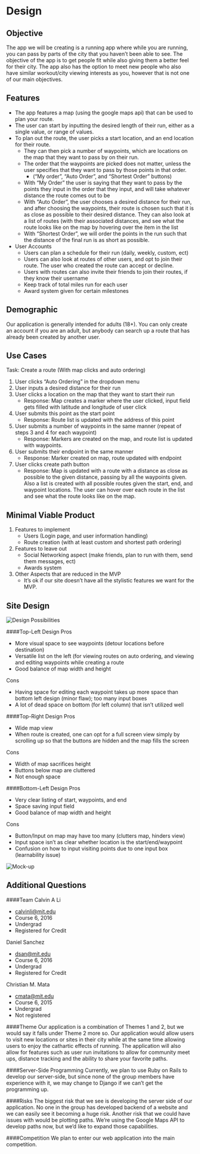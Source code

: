 ﻿Design
=====

Objective
-----
The app we will be creating is a running app where while you are running, you can pass by parts of the city that you haven’t been able to see.  The objective of the app is to get people fit while also giving them a better feel for their city.  The app also has the option to meet new people who also have similar workout/city viewing interests as you, however that is not one of our main objectives.

Features
-----
- The app features a map (using the google maps api) that can be used to plan your route.
- The user can start by inputting the desired length of their run, either as a single value, or range of values.
- To plan out the route, the user picks a start location, and an end location for their route.
    - They can then pick a number of waypoints, which are locations on the map that they want to pass by on their run. 
    - The order that the waypoints are picked does not matter, unless the user specifies that they want to pass by those points in that order.
        - (“My order”, “Auto Order”, and “Shortest Order” buttons)
    - With “My Order” the user is saying that they want to pass by the points they input in the order that they input, and will take whatever distance the route comes out to be
    - With “Auto Order”, the user chooses a desired distance for their run, and after choosing the waypoints, their route is chosen such that it is as close as possible to their desired distance.  They can also look at a list of routes (with their associated distances, and see what the route looks like on the map by hovering over the item in the list
    - With “Shortest Order”, we will order the points in the run such that the distance of the final run is as short as possible.
- User Accounts
    - Users can plan a schedule for their run (daily, weekly, custom, ect)
    - Users can also look at routes of other users, and opt to join their route.  The user who created the route can accept or decline.  
    - Users with routes can also invite their friends to join their routes, if they know their username
    - Keep track of total miles run for each user
    - Award system given for certain milestones


Demographic
-----
Our application is generally intended for adults (18+).  You can only create an account if you are an adult, but anybody can search up a route that has already been created by another user.

Use Cases
-----
Task: Create a route (With map clicks and auto ordering)
1. User clicks “Auto Ordering” in the dropdown menu
2. User inputs a desired distance for their run
3.  User clicks a location on the map that they want to start their run
	- Response: Map creates a marker where the user clicked, input field gets filled with latitude and longitude of user click
4. User submits this point as the start point
	- Response: Route list is updated with the address of this point
5. User submits a number of waypoints in the same manner (repeat of steps 3 and 4 for each waypoint)
	- Response: Markers are created on the map, and route list is updated with waypoints.
6. User submits their endpoint in the same manner
	- Response: Marker created on map, route updated with endpoint
7. User clicks create path button
	- Response: Map is updated with a route with a distance as close as possible to the given distance, passing by all the waypoints given.  Also a list is created with all possible routes given the start, end, and waypoint locations.  The user can hover over each route in the list and see what the route looks like on the map.

Minimal Viable Product
-------
1. Features to implement
    - Users (Login page, and user information handling)
    - Route creation (with at least custom and shortest path ordering)
2. Features to leave out
    - Social Networking aspect (make friends, plan to run with them, send them messages, ect)
    - Awards system
3. Other Aspects that are reduced in the MVP
    - It’s ok if our site doesn’t have all the stylistic features we want for the MVP.

Site Design
-----
![Design Possibilities](/DesignPossibilities.jpg)

####Top-Left Design
Pros
- More visual space to see waypoints (detour locations before destination)
- Versatile list on the left (for viewing routes on auto ordering, and viewing and editing waypoints while creating a route
- Good balance of map width and height

Cons
- Having space for editing each waypoint takes up more space than bottom left design (minor flaw); too many input boxes
- A lot of dead space on bottom (for left column) that isn’t utilized well

####Top-Right Design
Pros
- Wide map view
- When route is created, one can opt for a full screen view simply by scrolling up so that the buttons are hidden and the map fills the screen

Cons
- Width of map sacrifices height
- Buttons below map are cluttered
- Not enough space

####Bottom-Left Design
Pros
- Very clear listing of start, waypoints, and end
- Space saving input field
- Good balance of map width and height

Cons
- Button/Input on map may have too many (clutters map, hinders view)
- Input space isn’t as clear whether location is the start/end/waypoint
- Confusion on how to input visiting points due to one input box (learnability issue)

![Mock-up](/DesignPic.jpg)

Additional Questions
---
####Team
Calvin A Li 
- calvinli@mit.edu
- Course 6, 2016
- Undergrad
- Registered for Credit

Daniel Sanchez 
- dsan@mit.edu
- Course 6, 2016
- Undergrad
- Registered for Credit

Christian M. Mata
- cmata@mit.edu
- Course 6, 2015
- Undergrad
- Not registered

####Theme
Our application is a combination of Themes 1 and 2, but we would say it falls under Theme 2 more so. Our application would allow users to visit new locations or sites in their city while at the same time allowing users to enjoy the cathartic effects of running. The application will also allow for features such as user run invitations to allow for community meet ups, distance tracking and the ability to share your favorite paths. 

####Server-Side Programming
Currently, we plan to use Ruby on Rails to develop our server-side, but since none of the group members have experience with it, we may change to Django if we can’t get the programming up. 

####Risks
The biggest risk that we see is developing the server side of our application. No one in the group has developed backend of a website and we can easily see it becoming a huge risk. Another risk that we could have issues with would be plotting paths. We’re using the Google Maps API to develop paths now, but we’d like to expand those capabilities. 

####Competition 
We plan to enter our web application into the main competition. 